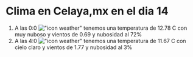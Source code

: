 # Clima en Celaya,mx en el dia 14

1. A las 0:0 !["icon weather"](http://openweathermap.org/img/w/04n.png) tenemos una temperatura de 12.78 C con muy nuboso y  vientos de 0.69 y nubosidad al 72%
1. A las 4:0 !["icon weather"](http://openweathermap.org/img/w/01n.png) tenemos una temperatura de 11.67 C con cielo claro y  vientos de 1.77 y nubosidad al 3%
